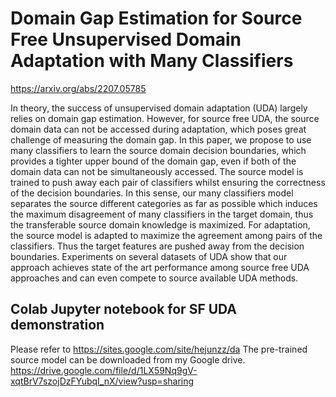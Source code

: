 # Domain Gap Estimation for Source Free Unsupervised Domain Adaptation with Many Classifiers
https://arxiv.org/abs/2207.05785

In theory, the success of unsupervised domain adaptation (UDA) largely relies on domain gap estimation. 
However, for source free UDA, the source domain data can not be accessed during adaptation, which poses 
great challenge of measuring the domain gap. In this paper, we propose to use many classifiers to learn 
the source domain decision boundaries, which provides a tighter upper bound of the domain gap, even if 
both of the domain data can not be simultaneously accessed. The source model is trained to push away each 
pair of classifiers whilst ensuring the correctness of the decision boundaries. In this sense, our many 
classifiers model separates the source different categories as far as possible which induces the maximum 
disagreement of many classifiers in the target domain, thus the transferable source domain knowledge is 
maximized. For adaptation, the source model is adapted to maximize the agreement among pairs of the classifiers. 
Thus the target features are pushed away from the decision boundaries. Experiments on several datasets of 
UDA show that our approach achieves state of the art performance among source free UDA approaches and can 
even compete to source available UDA methods.

## 

## Colab Jupyter notebook for SF UDA demonstration
Please refer to https://sites.google.com/site/hejunzz/da
The pre-trained source model can be downloaded from my Google drive. 
https://drive.google.com/file/d/1LX59Nq9gV-xqtBrV7szojDzFYubqI_nX/view?usp=sharing
